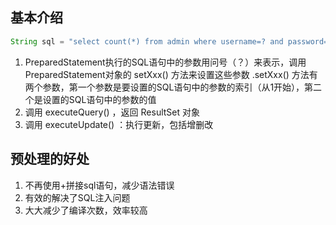 ## 基本介绍

```java
String sql = "select count(*) from admin where username=? and password=?";
```

1. PreparedStatement执行的SQL语句中的参数用问号（？）来表示，调用PreparedStatement对象的 setXxx() 方法来设置这些参数 .setXxx() 方法有两个参数，第一个参数是要设置的SQL语句中的参数的索引（从1开始），第二个是设置的SQL语句中的参数的值
2. 调用 executeQuery() ，返回 ResultSet 对象
3. 调用 executeUpdate() ：执行更新，包括增删改

## 预处理的好处

1. 不再使用+拼接sql语句，减少语法错误
2. 有效的解决了SQL注入问题
3. 大大减少了编译次数，效率较高
